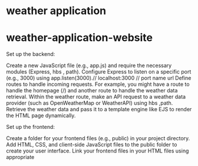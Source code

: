 # weather application
# weather-application-website

Set up the backend:

Create a new JavaScript file (e.g., app.js) and require the necessary modules (Express, hbs , path).
Configure Express to listen on a specific port (e.g., 3000) using app.listen(3000).//  localhost:3000  //    port name url 
Define routes to handle incoming requests. For example, you might have a route to handle the homepage (/) and another route to handle the weather data retrieval.
Within the weather route, make an API request to a weather data provider (such as OpenWeatherMap or WeatherAPI) using hbs ,path.
Retrieve the weather data and pass it to a template engine like EJS to render the HTML page dynamically.

Set up the frontend:

Create a folder for your frontend files (e.g., public) in your project directory.
Add HTML, CSS, and client-side JavaScript files to the public folder to create your user interface.
Link your frontend files in your HTML files using appropriate <script> and <link> tags.
  
  
  Connect the frontend and backend:

Use EJS to render the dynamic data received from the server-side in your HTML templates.
Make AJAX requests from your client-side JavaScript to the server-side routes using fetch() or similar methods to retrieve the weather data.
  
  
  Test your application:
  Start your server by running node src/app.js or using a tool like Nodemon (npx nodemon app.js) for automatic server restarts on file changes.
Open your web browser and navigate to localhost:3000 (or the port you specified) to see your weather application in action.
